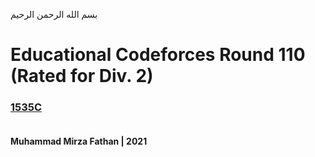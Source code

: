 بسم الله الرحمن الرحيم
<br />
# Educational Codeforces Round 110 (Rated for Div. 2)
### [1535C](https://codeforces.com/problemset/problem/1535/C) <br/><br/>
**Muhammad Mirza Fathan | 2021**
